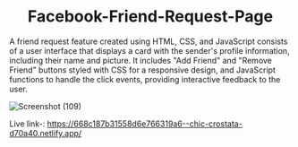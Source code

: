 <h1 align="center"> Facebook-Friend-Request-Page </h1>

<p> A friend request feature created using HTML, CSS, and JavaScript consists of a user interface that displays a card with the sender's profile information, including their name and picture. It includes "Add Friend" and "Remove Friend" buttons styled with CSS for a responsive design, and JavaScript functions to handle the click events, providing interactive feedback to the user.</p>

![Screenshot (109)](https://github.com/shubhankarraj40/Facebook-Friend-Request-Page/assets/173196957/71a52997-7e9c-47f0-ba42-73c40598f29b)


Live link-: https://668c187b31558d6e766319a6--chic-crostata-d70a40.netlify.app/
